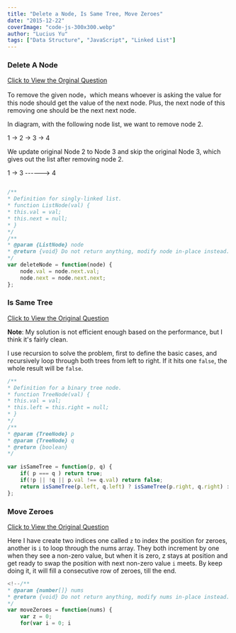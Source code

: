 ```yaml
---
title: "Delete a Node, Is Same Tree, Move Zeroes"
date: "2015-12-22"
coverImage: "code-js-300x300.webp"
author: "Lucius Yu"
tags: ["Data Structure", "JavaScript", "Linked List"]
---
```


### Delete A Node

[Click to View the Orginal Question](https://leetcode.com/problems/delete-node-in-a-linked-list/)

To remove the given node，which means whoever is asking the value for this node should get the value of the next node. Plus, the next node of this removing one should be the next next node.

In diagram, with the following node list, we want to remove node 2.

1 -> 2 -> 3 -> 4

We update original Node 2 to Node 3 and skip the original Node 3, which gives out the list after removing node 2.

1 -> 3 ------> 4

```javascript

/**
* Definition for singly-linked list.
* function ListNode(val) {
* this.val = val;
* this.next = null;
* }
*/
/**
* @param {ListNode} node
* @return {void} Do not return anything, modify node in-place instead.
*/
var deleteNode = function(node) {
    node.val = node.next.val;
    node.next = node.next.next;
};

```

### Is Same Tree

[Click to View the Original Question](https://leetcode.com/problems/same-tree/)

**Note**: My solution is not efficient enough based on the performance, but I think it's fairly clean.

I use recursion to solve the problem, first to define the basic cases, and recursively loop through both trees from left to right. If it hits one `false`, the whole result will be `false`.

```javascript
/**
* Definition for a binary tree node.
* function TreeNode(val) {
* this.val = val;
* this.left = this.right = null;
* }
*/
/**
* @param {TreeNode} p
* @param {TreeNode} q
* @return {boolean}
*/
 
var isSameTree = function(p, q) {
    if( p === q ) return true;
    if(!p || !q || p.val !== q.val) return false;
    return isSameTree(p.left, q.left) ? isSameTree(p.right, q.right) : false;
};
```

### Move Zeroes

[Click to View the Original Question](https://leetcode.com/problems/move-zeroes/)

Here I have create two indices one called `z` to index the position for zeroes, another is `i` to loop through the nums array. They both increment by one when they see a non-zero value, but when it is zero, z stays at position and get ready to swap the position with next non-zero value `i` meets. By keep doing it, it will fill a consecutive row of zeroes, till the end.

```javascript
<!--/**
* @param {number[]} nums
* @return {void} Do not return anything, modify nums in-place instead.
*/
var moveZeroes = function(nums) {
    var z = 0;
    for(var i = 0; i 
```
